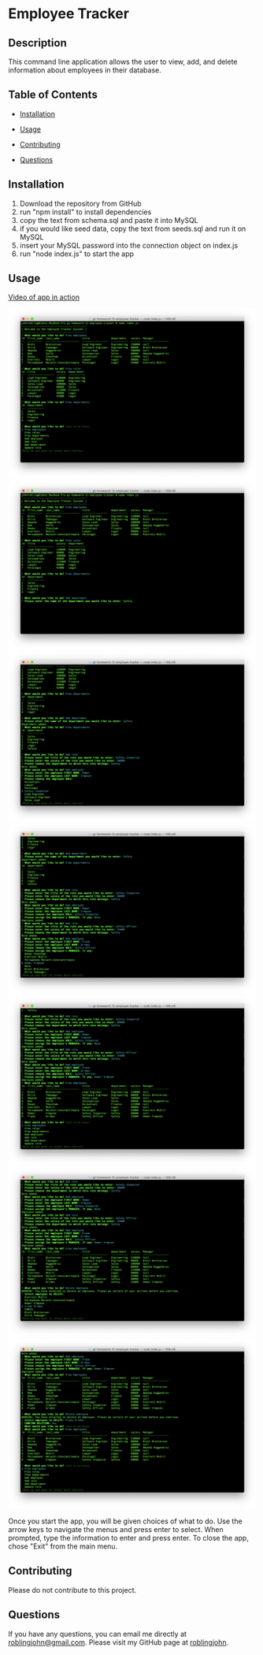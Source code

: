 # Employee Tracker

## Description
This command line application allows the user to view, add, and delete information about employees in their database.

## Table of Contents
* [Installation](#installation)

* [Usage](#usage)

* [Contributing](#contributing)

* [Questions](#questions)

## Installation
1. Download the repository from GitHub
2. run "npm install" to install dependencies
3. copy the text from schema.sql and paste it into MySQL
4. if you would like seed data, copy the text from seeds.sql and run it on MySQL
5. insert your MySQL password into the connection object on index.js
6. run "node index.js" to start the app


## Usage
[Video of app in action](https://drive.google.com/file/d/15fFy1z4p-6KPYhsukTxR-xqdoH3j_DTQ/view)

![Screenshot 1](/assets/images/screenshot1.png)
![Screenshot 2](/assets/images/screenshot2.png)
![Screenshot 3](/assets/images/screenshot3.png)
![Screenshot 4](/assets/images/screenshot4.png)
![Screenshot 5](/assets/images/screenshot5.png)
![Screenshot 6](/assets/images/screenshot6.png)
![Screenshot 7](/assets/images/screenshot7.png)

Once you start the app, you will be given choices of what to do. Use the arrow keys to navigate the menus and press enter to select. When prompted, type the information to enter and press enter. To close the app, chose "Exit" from the main menu.

## Contributing
Please do not contribute to this project.

## Questions
If you have any questions, you can email me directly at roblingjohn@gmail.com. 
Please visit my GitHub page at [roblingjohn](http://github.com/roblingjohn).
        